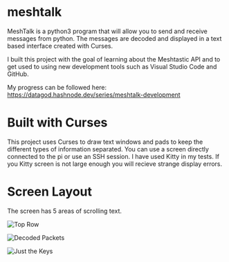 # meshtalk
MeshTalk is a python3 program that will allow you to send and receive messages from python. The messages are decoded and displayed in a text based interface created with Curses.

I built this project with the goal of learning about the Meshtastic API and to get used to using new development tools such as Visual Studio Code and GitHub.

My progress can be followed here:  https://datagod.hashnode.dev/series/meshtalk-development

# Built with Curses
This project uses Curses to draw text windows and pads to keep the different types of information separated.  You can use a screen directly connected to the pi or use an SSH session.  I have used Kitty in my tests.  If you Kitty screen is not large enough you will recieve strange display errors.

# Screen Layout
The screen has 5 areas of scrolling text.

![Top Row](https://github.com/datagod/meshtalk/blob/main/pics/Meshtalk%20messages.jpg?raw=true "Top Row")


![Decoded Packets](https://github.com/datagod/meshtalk/blob/main/pics/Meshtalk%20packet.jpg.jpg?raw=true "Packet values")


![Just the Keys](https://github.com/datagod/meshtalk/blob/main/pics/meshtalk%20packet%20keys.jpg?raw=true "Packet keys")


